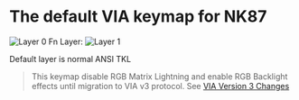 # The default VIA keymap for NK87

![Layer 0](https://i.imgur.com/nw29fvc.png)
Fn Layer:
![Layer 1](https://i.imgur.com/SyijLFt.png)

Default layer is normal ANSI TKL

> This keymap disable RGB Matrix Lightning and enable RGB Backlight effects until migration to VIA v3 protocol. See [VIA Version 3 Changes](https://www.caniusevia.com/docs/v3_changes)